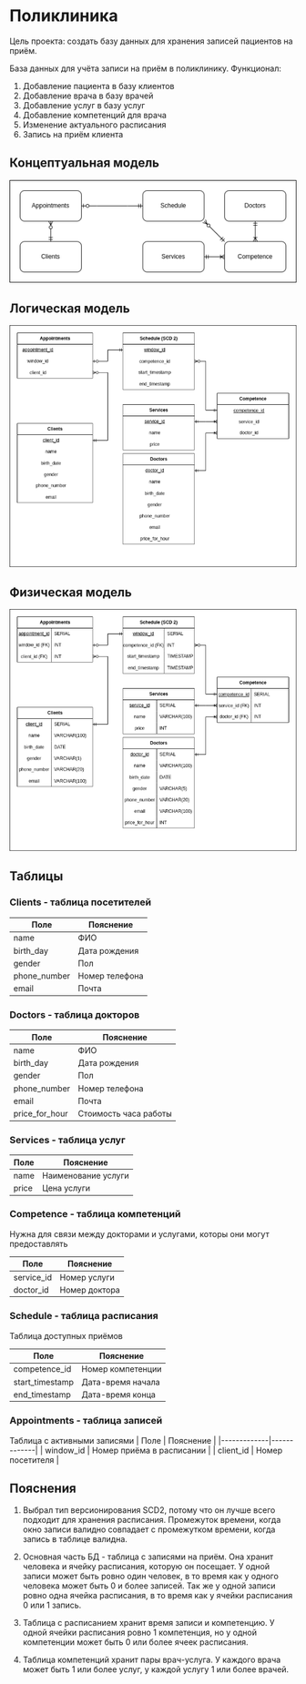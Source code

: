 # Поликлиника

Цель проекта: создать базу данных для хранения записей пациентов на приём.

База данных для учёта записи на приём в поликлинику.
Функционал:
1) Добавление пациента в базу клиентов
2) Добавление врача в базу врачей
4) Добавление услуг в базу услуг
5) Добавление компетенций для врача
6) Изменение актуального расписания
7) Запись на приём клиента


## Концептуальная модель
![Концептуальная модель](images/Concept-model.drawio.png)

## Логическая модель
![Логическая модель](images/Logic-model.drawio.png)

## Физическая модель
![Физическая модель](images/Physical-model.drawio.png)

## Таблицы
### Clients - таблица посетителей
| Поле | Пояснение | 
|-------------|-------------|
| name    | ФИО   |
| birth_day    | Дата рождения    |
| gender  | Пол    |
| phone_number | Номер телефона |
| email | Почта |

### Doctors - таблица докторов
| Поле | Пояснение | 
|-------------|-------------|
| name    | ФИО   |
| birth_day    | Дата рождения    |
| gender  | Пол    |
| phone_number | Номер телефона |
| email | Почта |
| price_for_hour | Стоимость часа работы |

### Services - таблица услуг
| Поле | Пояснение | 
|-------------|-------------|
|name|Наименование услуги|
|price|Цена услуги|

### Competence - таблица компетенций
Нужна для связи между докторами и услугами,
которы они могут предоставлять

| Поле | Пояснение | 
|-------------|-------------|
| service_id | Номер услуги |
| doctor_id | Номер доктора |

### Schedule - таблица расписания
Таблица доступных приёмов

| Поле | Пояснение | 
|-------------|-------------|
| competence_id | Номер компетенции |
| start_timestamp | Дата-время начала |
| end_timestamp | Дата-время конца |

### Appointments - таблица записей
Таблица с активными записями
| Поле | Пояснение | 
|-------------|-------------|
| window_id | Номер приёма в расписании |
| client_id | Номер посетителя |

## Пояснения
1) Выбрал тип версионирования SCD2, потому что он лучше всего подходит для хранения расписания. Промежуток времени, когда окно записи валидно совпадает с промежутком времени, когда запись в таблице валидна.

2) Основная часть БД - таблица с записями на приём. Она хранит человека и ячейку расписания, которую он посещает. У одной записи может быть ровно один человек, в то время как у одного человека может быть 0 и более записей. Так же у одной записи ровно одна ячейка расписания, в то время как у ячейки расписания 0 или 1 запись.

3) Таблица с расписанием хранит время записи и компетенцию. У одной ячейки расписания ровно 1 компетенция, но у одной компетенции может быть 0 или более ячеек расписания.

3) Таблица компетенций хранит пары врач-услуга.
У каждого врача может быть 1 или более услуг, у каждой услугу 1 или более врачей.


